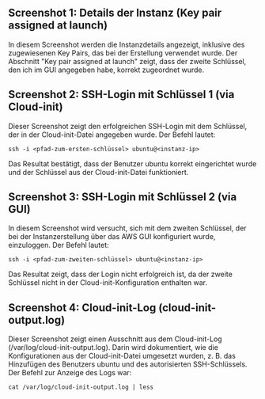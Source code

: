 ## Screenshot 1: Details der Instanz (Key pair assigned at launch)
In diesem Screenshot werden die Instanzdetails angezeigt, inklusive des zugewiesenen Key Pairs, das bei der Erstellung verwendet wurde. Der Abschnitt "Key pair assigned at launch" zeigt, dass der zweite Schlüssel, den ich im GUI angegeben habe, korrekt zugeordnet wurde.

## Screenshot 2: SSH-Login mit Schlüssel 1 (via Cloud-init)
Dieser Screenshot zeigt den erfolgreichen SSH-Login mit dem Schlüssel, der in der Cloud-init-Datei angegeben wurde. Der Befehl lautet:

` ssh -i <pfad-zum-ersten-schlüssel> ubuntu@<instanz-ip> `

Das Resultat bestätigt, dass der Benutzer ubuntu korrekt eingerichtet wurde und der Schlüssel aus der Cloud-init-Datei funktioniert.

## Screenshot 3: SSH-Login mit Schlüssel 2 (via GUI)
In diesem Screenshot wird versucht, sich mit dem zweiten Schlüssel, der bei der Instanzerstellung über das AWS GUI konfiguriert wurde, einzuloggen. Der Befehl lautet:

` ssh -i <pfad-zum-zweiten-schlüssel> ubuntu@<instanz-ip> `

Das Resultat zeigt, dass der Login nicht erfolgreich ist, da der zweite Schlüssel nicht in der Cloud-init-Konfiguration enthalten war.

## Screenshot 4: Cloud-init-Log (cloud-init-output.log)
Dieser Screenshot zeigt einen Ausschnitt aus dem Cloud-init-Log (/var/log/cloud-init-output.log). Darin wird dokumentiert, wie die Konfigurationen aus der Cloud-init-Datei umgesetzt wurden, z. B. das Hinzufügen des Benutzers ubuntu und des autorisierten SSH-Schlüssels. Der Befehl zur Anzeige des Logs war:

` cat /var/log/cloud-init-output.log | less `